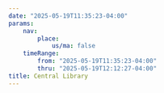 ```yaml
---
date: "2025-05-19T11:35:23-04:00"
params:
    nav:
        place:
            us/ma: false
    timeRange:
        from: "2025-05-19T11:35:23-04:00"
        thru: "2025-05-19T12:12:27-04:00"
title: Central Library
---
```

